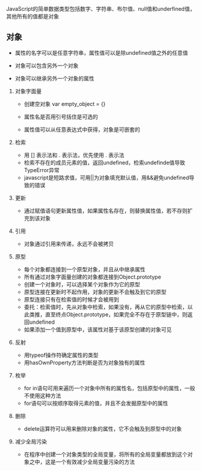 JavaScript的简单数据类型包括数字、字符串、布尔值、null值和underfined值，其他所有的值都是对象  

## 对象

* 属性的名字可以是任意字符串，属性值可以是除undefined值之外的任意值

* 对象可以包含另外一个对象

* 对象可以继承另外一个对象的属性



1. 对象字面量

   * 创建空对象  var empty_object  = {}

   * 属性名是否用引号括住是可选的

   * 属性值可以从任意表达式中获得，对象是可嵌套的

2. 检索

   * 用 [] 表示法和 . 表示法，优先使用 . 表示法
   * 检索不存在的成员元素的值，返回undefined，检索undefinde值导致TypeError异常
   *  javascript是短路求值，可用||为对象填充默认值，用&&避免undefined导致的错误

3. 更新
   * 通过赋值语句更新属性值，如果属性名存在，则替换属性值，若不存则扩充到该对象
4. 引用
   * 对象通过引用来传递，永远不会被拷贝
5. 原型
   * 每个对象都连接到一个原型对象，并且从中继承属性
   * 所有通过对象字面量创建的对象都连接到Object.prototype
   * 创建一个对象时，可以选择某个对象作为它的原型
   * 原型连接在更新时不起作用，对象的更新不会触及到它的原型
   * 原型连接只有在检索值的时候才会被用到
   * 委托：检索值时，先从对象中检索，如果没有，再从它的原型中检索，以此类推，直至终点Object.prototype，如果完全不存在于原型链中，则返回undefined
   * 如果添加一个值到原型中，该属性对基于该原型创建的对象可见
6. 反射
   * 用typeof操作符确定属性的类型
   * 用hasOwnProperty方法判断是否为对象独有的属性
7. 枚举
   * for in语句可用来遍历一个对象中所有的属性名，包括原型中的属性，一般不使用这种方法
   * for语句可以按顺序取得元素的值，并且不会发掘原型中的属性
8. 删除
   * delete运算符可以用来删除对象的属性，它不会触及到原型中的对象
9. 减少全局污染
   * 在程序中创建一个对象类型的全局变量，将所有的全局变量都放到这个对象之中，这是一个有效减少全局变量污染的方法